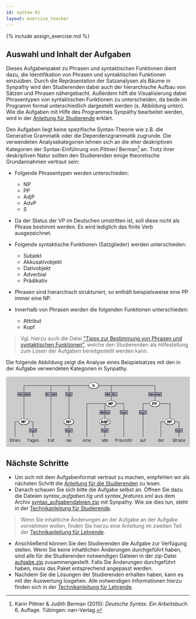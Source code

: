 ```yaml
---
id: syntax-01
layout: exercise_teacher
---
```


{% include assign_exercise.md %}

## Auswahl und Inhalt der Aufgaben

Dieses Aufgabenpaket zu Phrasen und syntaktischen Funktionen dient dazu, die
Identifikation von Phrasen und syntaktischen Funktionen einzuüben. Durch die
Repräsentation der Satzanalysen als Bäume in Synpathy wird den Studierenden
dabei auch der hierarchische Aufbau von Sätzen und Phrasen nähergebacht. 
Außerdem hilft die Visualisierung dabei Phrasentypen von syntaktischen Funktionen zu unterscheiden, da beide im Programm formal unterschiedlich dargestellt werden (s. Abbildung unten).
Wie die Aufgaben mit Hilfe des Programmes Synpathy bearbeitet werden, wird in der
[Anleitung für Studierende]({{exercise.student_page}}) erklärt.

Den Aufgaben liegt keine spezifische Syntax-Theorie wie z.B. die Generative
Grammatik oder die Dependenzgrammatik zugrunde. Die verwendeten
Analysekategorien lehnen sich an die eher deskriptiven Kategorien der
Syntax-Einführung von Pittner/ Berman[^pittner_berman] an. Trotz ihrer
deskriptiven Natur sollten den Studierenden einige theoretische Grundannahmen
vertraut sein:

[^pittner_berman]: Karin Pittner & Judith Berman (2015): _Deutsche Syntax. Ein Arbeitsbuch._ 6. Auflage. Tübingen: narr-Verlag.
   
-   Folgende Phrasentypen werden unterschieden:
    -   NP
    -   PP
    -   AdjP
    -   AdvP
    -   S

-   Da der Status der VP im Deutschen umstritten ist, soll diese nicht als Phrase
    bestimmt werden. Es wird lediglich das finite Verb ausgezeichnet.

- Folgende syntaktische Funktionen (Satzglieder) werden unterschieden:
	- Subjekt
	- Akkusativobjekt
	- Dativobjekt
	- Adverbial
	- Prädikativ

- Phrasen sind hierarchisch strukturiert, so enthält beispielsweise eine PP immer eine NP. 

- Innerhalb von Phrasen werden die folgenden Funktionen unterschieden:
	- Attribut
    - Kopf

> Vgl. hierzu auch die Datei
> ["Tipps zur Bestimmung von Phrasen und syntaktischen Funktionen"](vorgehen-satzanalyse-synpathy.html),
> welche den Studierenden als Hilfestellung zum Lösen der Aufgaben
> bereitgestellt werden kann.

Die folgende Abbildung zeigt die Analyse eines Beispielsatzes mit den in der
Aufgabe verwendeten Kategorien in Synpathy.

![](./img/synpathy-beispiel.png)


## Nächste Schritte

- Um sich mit dem Aufgabenformat vertraut zu machen, empfehlen wir als nächsten Schritt die [Anleitung für die Studierenden]({{exercise.student_page}}) zu lesen.
- Danach schauen Sie sich bitte die Aufgabe selbst an. Öffnen Sie dazu die
  Dateien _syntax_aufgaben.tig_ und
  _syntax_features.xml_ aus dem Archiv
  [syntax_aufgabendateien.zip]({{exercise.exercise_file}}) mit
  Synpathy. Wie sie dies tun, steht in der [Technikanleitung für Studierende](../../../Annotationsprogramm/Synpathy/studierende-anleitung-synpathy.html).
 
> Wenn Sie inhaltliche Änderungen an der Aufgabe an der Aufgabe vornehmen
> wollen, finden Sie hierzu eine Anleitung im zweiten Teil der [Technikanleitung für Lehrende](../../../Annotationsprogramm/Synpathy/lehrende-anleitung-synpathy.html).

- Anschließend können Sie den Studierenden die Aufgabe zur Verfügung stellen. Wenn Sie keine inhaltlichen Änderungen durchgeführt haben, sind alle für die Studierenden notwendigen Dateien in der zip-Datei <a href="#" onClick="getZip(); return false">aufgabe.zip</a> zusammengestellt. Falls Sie Änderungen durchgeführt haben, muss das Paket entsprechend angepasst werden.
- Nachdem Sie die Lösungen der Studierenden erhalten haben, kann es mit der Auswertung losgehen. Alle notwendigen Informationen hierzu finden sich in der [Technikanleitung für Lehrende](../../../Annotationsprogramm/Synpathy/lehrende-anleitung-synpathy.html). 
